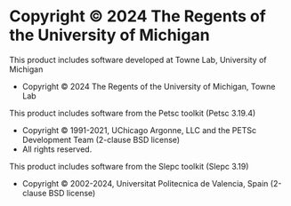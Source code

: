 
# Copyright © 2024 The Regents of the University of Michigan

This product includes software developed at Towne Lab, University of Michigan
* Copyright © 2024 The Regents of the University of Michigan, Towne Lab

This product includes software from the Petsc toolkit (Petsc 3.19.4)
* Copyright © 1991-2021, UChicago Argonne, LLC and the PETSc Development Team  (2-clause BSD license)
* All rights reserved.

This product includes software from the Slepc toolkit (Slepc 3.19)
* Copyright © 2002-2024, Universitat Politecnica de Valencia, Spain (2-clause BSD license)

